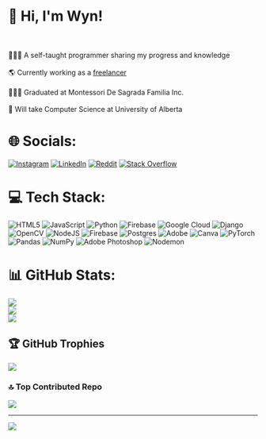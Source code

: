
# 👋 Hi, I'm Wyn! 
<br><br>👨🏻‍💻 A self-taught programmer sharing my progress and knowledge</br><br>🌎 Currently working as a [freelancer](https://www.upwork.com/freelancers/~01f70f6bb61cfbfc29)</br><br>🧑🏼‍🎓 Graduated at Montessori De Sagrada Familia Inc.</br><br>🏫 Will take Computer Science at University of Alberta</br>


# 🌐 Socials:
[![Instagram](https://img.shields.io/badge/Instagram-%23E4405F.svg?logo=Instagram&logoColor=white)](https://instagram.com/gadwennawen) [![LinkedIn](https://img.shields.io/badge/LinkedIn-%230077B5.svg?logo=linkedin&logoColor=white)](https://linkedin.com/in/godwyn-cruz-056441233) [![Reddit](https://img.shields.io/badge/Reddit-%23FF4500.svg?logo=Reddit&logoColor=white)](https://reddit.com/user/godwyn-O_O) [![Stack Overflow](https://img.shields.io/badge/-Stackoverflow-FE7A16?logo=stack-overflow&logoColor=white)](https://stackoverflow.com/users/23417715/godwyn-cruz) 

# 💻 Tech Stack:
![HTML5](https://img.shields.io/badge/html5-%23E34F26.svg?style=for-the-badge&logo=html5&logoColor=white) ![JavaScript](https://img.shields.io/badge/javascript-%23323330.svg?style=for-the-badge&logo=javascript&logoColor=%23F7DF1E) ![Python](https://img.shields.io/badge/python-3670A0?style=for-the-badge&logo=python&logoColor=ffdd54) ![Firebase](https://img.shields.io/badge/firebase-%23039BE5.svg?style=for-the-badge&logo=firebase) ![Google Cloud](https://img.shields.io/badge/GoogleCloud-%234285F4.svg?style=for-the-badge&logo=google-cloud&logoColor=white) ![Django](https://img.shields.io/badge/django-%23092E20.svg?style=for-the-badge&logo=django&logoColor=white) ![OpenCV](https://img.shields.io/badge/opencv-%23white.svg?style=for-the-badge&logo=opencv&logoColor=white) ![NodeJS](https://img.shields.io/badge/node.js-6DA55F?style=for-the-badge&logo=node.js&logoColor=white) ![Firebase](https://img.shields.io/badge/Firebase-039BE5?style=for-the-badge&logo=Firebase&logoColor=white) ![Postgres](https://img.shields.io/badge/postgres-%23316192.svg?style=for-the-badge&logo=postgresql&logoColor=white) ![Adobe](https://img.shields.io/badge/adobe-%23FF0000.svg?style=for-the-badge&logo=adobe&logoColor=white) ![Canva](https://img.shields.io/badge/Canva-%2300C4CC.svg?style=for-the-badge&logo=Canva&logoColor=white) ![PyTorch](https://img.shields.io/badge/PyTorch-%23EE4C2C.svg?style=for-the-badge&logo=PyTorch&logoColor=white) ![Pandas](https://img.shields.io/badge/pandas-%23150458.svg?style=for-the-badge&logo=pandas&logoColor=white) ![NumPy](https://img.shields.io/badge/numpy-%23013243.svg?style=for-the-badge&logo=numpy&logoColor=white) ![Adobe Photoshop](https://img.shields.io/badge/adobe%20photoshop-%2331A8FF.svg?style=for-the-badge&logo=adobe%20photoshop&logoColor=white) ![Nodemon](https://img.shields.io/badge/NODEMON-%23323330.svg?style=for-the-badge&logo=nodemon&logoColor=%BBDEAD)
# 📊 GitHub Stats:
![](https://github-readme-stats.vercel.app/api?username=godwynCruz&theme=gruvbox&hide_border=false&include_all_commits=true&count_private=true)<br/>
![](https://github-readme-streak-stats.herokuapp.com/?user=godwynCruz&theme=gruvbox&hide_border=false)<br/>
![](https://github-readme-stats.vercel.app/api/top-langs/?username=godwynCruz&theme=gruvbox&hide_border=false&include_all_commits=true&count_private=true&layout=compact)

## 🏆 GitHub Trophies
![](https://github-profile-trophy.vercel.app/?username=godwynCruz&theme=gruvbox&no-frame=false&no-bg=true&margin-w=4)

### 🔝 Top Contributed Repo
![](https://github-contributor-stats.vercel.app/api?username=godwynCruz&limit=5&theme=gruvbox&combine_all_yearly_contributions=true)

---
[![](https://visitcount.itsvg.in/api?id=godwynCruz&icon=5&color=7)](https://visitcount.itsvg.in)

<!-- Proudly created with GPRM ( https://gprm.itsvg.in ) -->
